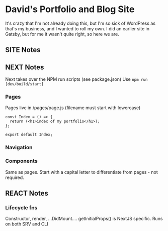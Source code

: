 # David's Portfolio and Blog Site

It's crazy that I'm not already doing this, but I'm so sick of WordPress as that's my business, and I wanted to roll my own. I did an earlier site in Gatsby, but for me it wasn't quite right, so here we are.

## SITE Notes

## NEXT Notes

Next takes over the NPM run scripts (see package.json) Use `npm run [dev/build/start]`

### Pages

Pages live in /pages/page.js (filename must start with lowercase)

```
const Index = () => {
  return (<h1>index of my portfolio</h1>);
};

export default Index;
```

### Navigation

### Components

Same as pages. Start with a capital letter to differentiate from pages - not required.

## REACT Notes

### Lifecycle fns

Constructor, render, ...DidMount....
getInitialProps() is NextJS specific. Runs on both SRV and CLI
